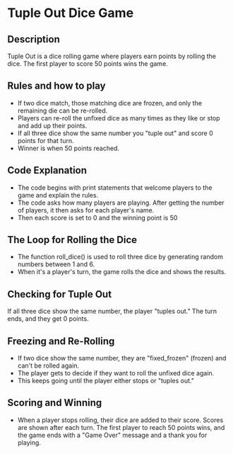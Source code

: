 # Tuple Out Dice Game 

## Description

Tuple Out is a dice rolling game where players earn points by rolling the dice. The first player to score 50 points wins the game.

## Rules and how to play

- If two dice match, those matching dice are frozen, and only the remaining die can be re-rolled.
- Players can re-roll the unfixed dice as many times as they like or stop and add up their points.
-  If all three dice show the same number you "tuple out" and score 0 points for that turn.
- Winner is when 50 points reached. 

## Code Explanation 

- The code begins with print statements that welcome players to the game and explain the rules.
- The code asks how many players are playing. After getting the number of players, it then asks for each player's name.
- Then each score is set to 0 and the winning point is 50 

## The Loop for Rolling the Dice
- The function roll_dice() is used to roll three dice by generating random numbers between 1 and 6.
- When it's a player's turn, the game rolls the dice and shows the results.

## Checking for Tuple Out

If all three dice show the same number, the player "tuples out." The turn ends, and they get 0 points.

## Freezing and Re-Rolling

- If two dice show the same number, they are "fixed_frozen" (frozen) and can't be rolled again.
- The player gets to decide if they want to roll the unfixed dice again.
- This keeps going until the player either stops or "tuples out."

## Scoring and Winning

- When a player stops rolling, their dice are added to their score. Scores are shown after each turn. The first player to reach 50 points wins, and the game ends with a "Game Over" message and a thank you for playing.


